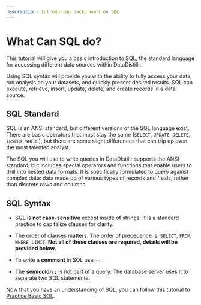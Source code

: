 ```yaml
---
description: Introducing background on SQL
---
```

# What Can SQL do?

This tutorial will give you a basic introduction to SQL, the standard language for accessing different data sources
within DataDistillr. 

Using SQL syntax will provide you with the ability to fully access your data, run analysis on your datasets, and
quickly present desired results. SQL can execute, retrieve, insert, update, delete, and create records in a data source.

## SQL Standard

SQL is an ANSI standard, but different versions of the SQL language exist. There are basic operators that must stay the
same (`SELECT`, `UPDATE`, `DELETE`, `INSERT`, `WHERE`), but there are some slight differences that can trip up even the
most talented analyst.

The SQL you will use to write queries in DataDistillr supports the ANSI standard, but includes special operators and
functions that enable users to drill into nested data formats. It is specifically formulated to query against complex
data: data made up of various types of records and fields, rather than discrete rows and columns.

## SQL Syntax

- SQL is **not case-sensitive** except inside of strings. It is a standard practice to capitalize clauses for clarity.

- The order of clauses matters. The order of precedence is: `SELECT`, `FROM`, `WHERE`, `LIMIT`. **Not all of these
clauses are required, details will be provided below.**

- To write a **comment** in SQL use `--`.

- The **semicolon** `;` is not part of a query. The database server uses it to separate two SQL statements.

Now that you have an understanding of SQL, you can follow this tutorial to [Practice Basic SQL](sql-practice.md). 